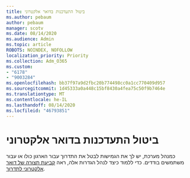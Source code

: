 ```yaml
---
title: ביטול התעדכנות בדואר אלקטרוני
ms.author: pebaum
author: pebaum
manager: scotv
ms.date: 08/14/2020
ms.audience: Admin
ms.topic: article
ROBOTS: NOINDEX, NOFOLLOW
localization_priority: Priority
ms.collection: Adm_O365
ms.custom:
- "6178"
- "9003284"
ms.openlocfilehash: bb37f97a9d2fbc20b774498cc0a1cc770409d957
ms.sourcegitcommit: 1d45333a0a448c15bf8430a4fea75c50f9b7464e
ms.translationtype: MT
ms.contentlocale: he-IL
ms.lasthandoff: 08/14/2020
ms.locfileid: "46793851"
---
```

# <a name="disabling-briefing-email"></a>ביטול התעדכנות בדואר אלקטרוני

כמנהל מערכת, יש לך את הגמישות לבטל את התדרוך עבור הארגון כולו או עבור משתמשים בודדים. כדי ללמוד כיצד לנהל הגדרות אלה, ראה [קביעת תצורה של דואר אלקטרוני לתדרוך](https://docs.microsoft.com/briefing/be-admin).